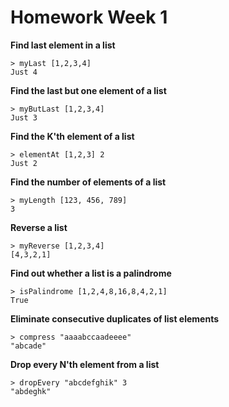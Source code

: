 # Homework Week 1

**Find last element in a list**

```
> myLast [1,2,3,4]
Just 4
```

**Find the last but one element of a list**

```
> myButLast [1,2,3,4]
Just 3
```

**Find the K'th element of a list**

```
> elementAt [1,2,3] 2
Just 2
```

**Find the number of elements of a list**

```
> myLength [123, 456, 789]
3
```

**Reverse a list**

```
> myReverse [1,2,3,4]
[4,3,2,1]
```

**Find out whether a list is a palindrome**

```
> isPalindrome [1,2,4,8,16,8,4,2,1]
True
```

**Eliminate consecutive duplicates of list elements**

```
> compress "aaaabccaadeeee"
"abcade"
```

**Drop every N'th element from a list**

```
> dropEvery "abcdefghik" 3
"abdeghk"
```

